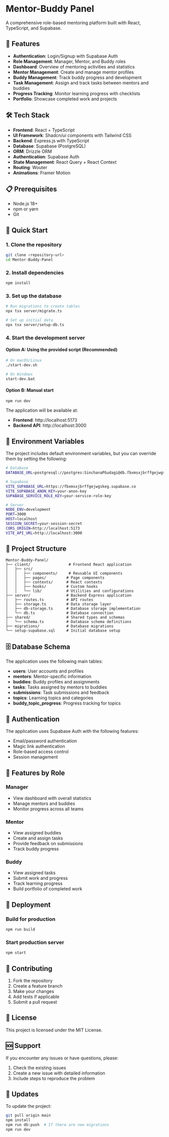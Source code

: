 # Mentor-Buddy Panel

A comprehensive role-based mentoring platform built with React, TypeScript, and Supabase.

## 🚀 Features

- **Authentication**: Login/Signup with Supabase Auth
- **Role Management**: Manager, Mentor, and Buddy roles
- **Dashboard**: Overview of mentoring activities and statistics
- **Mentor Management**: Create and manage mentor profiles
- **Buddy Management**: Track buddy progress and development
- **Task Management**: Assign and track tasks between mentors and buddies
- **Progress Tracking**: Monitor learning progress with checklists
- **Portfolio**: Showcase completed work and projects

## 🛠️ Tech Stack

- **Frontend**: React + TypeScript
- **UI Framework**: Shadcn/ui components with Tailwind CSS
- **Backend**: Express.js with TypeScript
- **Database**: Supabase (PostgreSQL)
- **ORM**: Drizzle ORM
- **Authentication**: Supabase Auth
- **State Management**: React Query + React Context
- **Routing**: Wouter
- **Animations**: Framer Motion

## 📋 Prerequisites

- Node.js 18+ 
- npm or yarn
- Git

## 🚀 Quick Start

### 1. Clone the repository
```bash
git clone <repository-url>
cd Mentor-Buddy-Panel
```

### 2. Install dependencies
```bash
npm install
```

### 3. Set up the database
```bash
# Run migrations to create tables
npx tsx server/migrate.ts

# Set up initial data
npx tsx server/setup-db.ts
```

### 4. Start the development server

#### Option A: Using the provided script (Recommended)
```bash
# On macOS/Linux
./start-dev.sh

# On Windows
start-dev.bat
```

#### Option B: Manual start
```bash
npm run dev
```

The application will be available at:
- **Frontend**: http://localhost:5173
- **Backend API**: http://localhost:3000

## 🔧 Environment Variables

The project includes default environment variables, but you can override them by setting the following:

```bash
# Database
DATABASE_URL=postgresql://postgres:SinchanaPGudagi@db.fbxmsxjbrffgejwgskeg.supabase.co:5432/postgres

# Supabase
VITE_SUPABASE_URL=https://fbxmsxjbrffgejwgskeg.supabase.co
VITE_SUPABASE_ANON_KEY=your-anon-key
SUPABASE_SERVICE_ROLE_KEY=your-service-role-key

# Server
NODE_ENV=development
PORT=3000
HOST=localhost
SESSION_SECRET=your-session-secret
CORS_ORIGIN=http://localhost:5173
VITE_API_URL=http://localhost:3000
```

## 📁 Project Structure

```
Mentor-Buddy-Panel/
├── client/                 # Frontend React application
│   ├── src/
│   │   ├── components/     # Reusable UI components
│   │   ├── pages/         # Page components
│   │   ├── contexts/      # React contexts
│   │   ├── hooks/         # Custom hooks
│   │   └── lib/           # Utilities and configurations
├── server/                # Backend Express application
│   ├── routes.ts          # API routes
│   ├── storage.ts         # Data storage layer
│   ├── db-storage.ts      # Database storage implementation
│   └── db.ts              # Database connection
├── shared/                # Shared types and schemas
│   └── schema.ts          # Database schema definitions
├── migrations/            # Database migrations
└── setup-supabase.sql     # Initial database setup
```

## 🗄️ Database Schema

The application uses the following main tables:

- **users**: User accounts and profiles
- **mentors**: Mentor-specific information
- **buddies**: Buddy profiles and assignments
- **tasks**: Tasks assigned by mentors to buddies
- **submissions**: Task submissions and feedback
- **topics**: Learning topics and categories
- **buddy_topic_progress**: Progress tracking for topics

## 🔐 Authentication

The application uses Supabase Auth with the following features:

- Email/password authentication
- Magic link authentication
- Role-based access control
- Session management

## 📱 Features by Role

### Manager
- View dashboard with overall statistics
- Manage mentors and buddies
- Monitor progress across all teams

### Mentor
- View assigned buddies
- Create and assign tasks
- Provide feedback on submissions
- Track buddy progress

### Buddy
- View assigned tasks
- Submit work and progress
- Track learning progress
- Build portfolio of completed work

## 🚀 Deployment

### Build for production
```bash
npm run build
```

### Start production server
```bash
npm start
```

## 🤝 Contributing

1. Fork the repository
2. Create a feature branch
3. Make your changes
4. Add tests if applicable
5. Submit a pull request

## 📄 License

This project is licensed under the MIT License.

## 🆘 Support

If you encounter any issues or have questions, please:

1. Check the existing issues
2. Create a new issue with detailed information
3. Include steps to reproduce the problem

## 🔄 Updates

To update the project:

```bash
git pull origin main
npm install
npm run db:push  # If there are new migrations
npm run dev
``` 